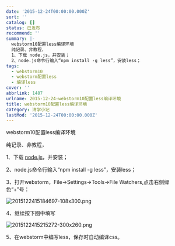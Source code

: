 ```yaml
---
date: '2015-12-24T00:00:00.000Z'
sort: ''
catalog: []
status: 已发布
recommend: ''
summary: |-
  webstorm10配置less编译环境
  纯记录、非教程，
  1、下载 node.js，并安装；
  2、node.js命令行输入“npm install -g less”，安装less；
tags:
  - webstorm10
  - webstorm配置less
  - 编译less
cover: ''
abbrlink: 1487
urlname: 2015-12-24-webstorm10配置less编译环境
title: webstorm10配置less编译环境
category: 清学小记
lastMod: '2015-12-24T00:00:00.000Z'
---
```


webstorm10配置less编译环境


纯记录、非教程，


1、下载 [node.js](https://nodejs.org/en/)，并安装；


2、node.js命令行输入“npm install -g less”，安装less；


3、打开webstorm，File→Settings→Tools→File Watchers,点击右侧绿色“+”号：


![2015122415184697-108x300.png](http://image.bmqy.net/uploads/2015/12/2015122415184697-108x300.png)


4、继续按下图中填写


![2015122415215272-300x260.png](http://image.bmqy.net/uploads/2015/12/2015122415215272-300x260.png)


5、在webstorm中编写less，保存时自动编译css。

